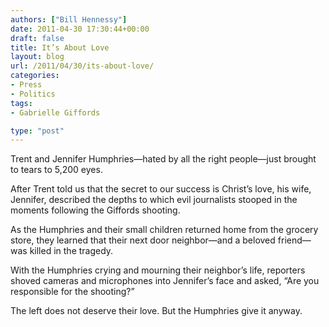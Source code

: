 ```yaml
---
authors: ["Bill Hennessy"]
date: 2011-04-30 17:30:44+00:00
draft: false
title: It’s About Love
layout: blog
url: /2011/04/30/its-about-love/
categories:
- Press
- Politics
tags:
- Gabrielle Giffords

type: "post"
---
```


Trent and Jennifer Humphries—hated by all the right people—just brought to tears to 5,200 eyes. 

After Trent told us that the secret to our success is Christ’s love, his wife, Jennifer, described the depths to which evil journalists stooped in the moments following the Giffords shooting.

As the Humphries and their small children returned home from the grocery store, they learned that their next door neighbor—and a beloved friend—was killed in the tragedy. 

With the Humphries crying and mourning their neighbor’s life, reporters shoved cameras and microphones into Jennifer’s face and asked, “Are you responsible for the shooting?”

The left does not deserve their love. But the Humphries give it anyway.
